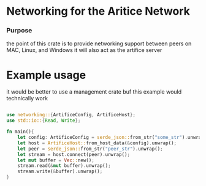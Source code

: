 # Networking for the Aritice Network
### Purpose
the point of this crate is to provide networking support between peers on MAC, Linux, and Windows it will also act as the artifice server

# Example usage

it would be better to use a management crate buf this example would technically work

```rust

use networking::{ArtificeConfig, ArtificeHost};
use std::io::{Read, Write};

fn main(){
    let config: ArtificeConfig = serde_json::from_str("some_str").unwrap();
    let host = ArtificeHost::from_host_data(&config).unwrap();
    let peer = serde_json::from_str("peer_str").unwrap();
    let stream = host.connect(peer).unwrap();
    let mut buffer = Vec::new();
    stream.read(&mut buffer).unwrap();
    stream.write(&buffer).unwrap();
}
```